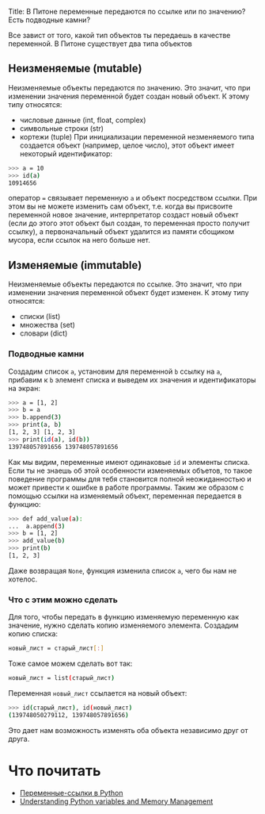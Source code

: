 Title:   В Питоне переменные передаются по ссылке или по значению? Есть подводные камни?

Все завист от того, какой тип объектов ты передаешь в качестве переменной.
В Питоне существует два типа объектов
## Неизменяемые (mutable)
Неизменяемые объекты передаются по значению. Это значит, что при изменении значения переменной будет создан новый объект.
К этому типу относятся:
- числовые данные (int, float, complex)
- символьные строки (str)
- кортежи (tuple)
При инициализации переменной незменяемого типа создается объект (например, целое число), этот объект имеет некоторый идентификатор:
```sh
>>> a = 10
>>> id(a)
10914656
```
оператор ```=``` связывает переменную ```a``` и объект посредством ссылки. При этом вы не можете изменить сам объект, т.е. когда вы присвоите переменной новое значение, интерпретатор создаст новый объект (если до этого этот объект был создан, то переменная просто получит ссылку), а первоначальный объект удалится из памяти сбощиком мусора, если ссылок на него больше нет.
## Изменяемые (immutable)
Неизменяемые объекты передаются по ссылке. Это значит, что при изменении значения переменной объект будет изменен.
К этому типу относятся:
- списки (list)
- множества (set)
- словари (dict)
### Подводные камни
Создадим список ```a```, установим для переменной ```b``` ссылку на ```a```, прибавим к ```b``` элемент списка и выведем их значения и идентификаторы на экран:
```sh
>>> a = [1, 2]
>>> b = a
>>> b.append(3)
>>> print(a, b)
[1, 2, 3] [1, 2, 3]
>>> print(id(a), id(b))
139748057891656 139748057891656
```
Как мы видим, переменные имеют одинаковые ```id``` и элементы списка. Если ты не знаешь об этой особенности изменяемых объетов, то такое поведение программы для тебя становится полной неожиданностью и может привести к ошибке в работе программы.
Таким же образом с помощью ссылки на изменяемый объект, переменная передается в функцию:
```sh
>>> def add_value(a):
...  a.append(3)
>>> b = [1, 2]
>>> add_value(b)
>>> print(b)
[1, 2, 3]
```
Даже возвращая ```None```, функция изменила список ```a```, чего бы нам не хотелос.
### Что с этим можно сделать
Для того, чтобы передать в функцию изменяемую переменную как значение, нужно сделать копию изменяемого элемента. Создадим копию списка:
```sh
новый_лист = старый_лист[:]
```
Тоже самое можем сделать вот так:
```sh
новый_лист = list(старый_лист)
```
Переменная ```новый_лист``` ссылается на новый объект:
```sh
>>> id(старый_лист), id(новый_лист)
(139748050279112, 139748057891656)
```
Это дает нам возможность изменять оба объекта независимо друг от друга.
# Что почитать
- [Переменные-ссылки в Python](https://ru.stackoverflow.com/questions/420140/%D0%9F%D0%B5%D1%80%D0%B5%D0%BC%D0%B5%D0%BD%D0%BD%D1%8B%D0%B5-%D1%81%D1%81%D1%8B%D0%BB%D0%BA%D0%B8-%D0%B2-python)
- [Understanding Python variables and Memory Management](http://foobarnbaz.com/2012/07/08/understanding-python-variables/)
